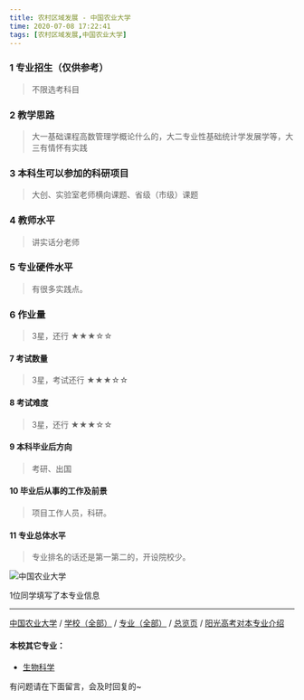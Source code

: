 ```yaml
---
title: 农村区域发展 - 中国农业大学
time: 2020-07-08 17:22:41
tags: [农村区域发展,中国农业大学]
---
```

### 1 专业招生（仅供参考）  
> 不限选考科目 


### 2 教学思路
> 大一基础课程高数管理学概论什么的，大二专业性基础统计学发展学等，大三有情怀有实践


### 3 本科生可以参加的科研项目
>  大创、实验室老师横向课题、省级（市级）课题


### 4 教师水平
> 讲实话分老师


### 5 专业硬件水平
> 有很多实践点。


### 6 作业量
>3星，还行
★★★☆☆


#### 7 考试数量
>3星，考试还行
★★★☆☆


#### 8 考试难度
> 3星，还行
★★★☆☆



#### 9 本科毕业后方向
> 考研、出国


#### 10 毕业后从事的工作及前景
> 项目工作人员，科研。


#### 11 专业总体水平
> 专业排名的话还是第一第二的，开设院校少。


![中国农业大学](http://upload-images.jianshu.io/upload_images/6206192-732fe4978cad02f4.jpeg?imageMogr2/auto-orient/strip%7CimageView2/2/w/1240)


1位同学填写了本专业信息
***
[中国农业大学](https://univgo.github.io/2020/07/08/中国农业大学) / [学校（全部）](https://univgo.github.io/2020/07/09/学校汇总页) / [专业（全部）](https://univgo.github.io/2020/07/09/专业汇总页) / [总览页](https://univgo.github.io/2020/07/09/总览) / [阳光高考对本专业介绍](http://gaokao.chsi.com.cn/sch/zyk/view.do?schId=73394582&specId=73385436)
#### 本校其它专业：
- [生物科学 ](https://univgo.github.io/2020/07/08/生物科学%20-%20中国农业大学)

有问题请在下面留言，会及时回复的~